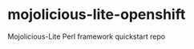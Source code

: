 mojolicious-lite-openshift
==========================

Mojolicious-Lite Perl framework quickstart repo